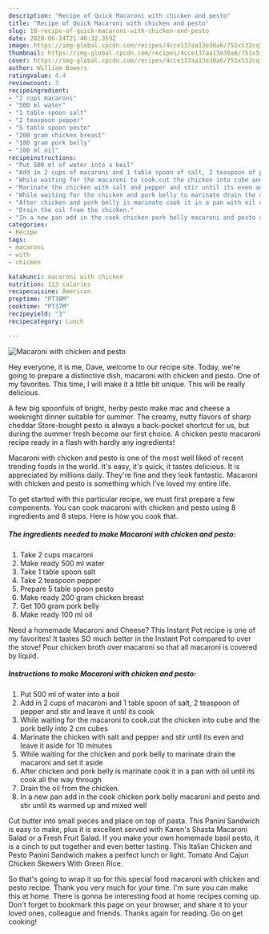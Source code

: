 ```yaml
---
description: "Recipe of Quick Macaroni with chicken and pesto"
title: "Recipe of Quick Macaroni with chicken and pesto"
slug: 18-recipe-of-quick-macaroni-with-chicken-and-pesto
date: 2020-06-24T21:40:32.359Z
image: https://img-global.cpcdn.com/recipes/4cce137aa13e30a6/751x532cq70/macaroni-with-chicken-and-pesto-recipe-main-photo.jpg
thumbnail: https://img-global.cpcdn.com/recipes/4cce137aa13e30a6/751x532cq70/macaroni-with-chicken-and-pesto-recipe-main-photo.jpg
cover: https://img-global.cpcdn.com/recipes/4cce137aa13e30a6/751x532cq70/macaroni-with-chicken-and-pesto-recipe-main-photo.jpg
author: William Bowers
ratingvalue: 4.4
reviewcount: 3
recipeingredient:
- "2 cups macaroni"
- "500 ml water"
- "1 table spoon salt"
- "2 teaspoon pepper"
- "5 table spoon pesto"
- "200 gram chicken breast"
- "100 gram pork belly"
- "100 ml oil"
recipeinstructions:
- "Put 500 ml of water into a boil"
- "Add in 2 cups of macaroni and 1 table spoon of salt, 2 teaspoon of pepper and stir and leave it until its cook"
- "While waiting for the macaroni to cook.cut the chicken into cube and the pork belly into 2 cm cubes"
- "Marinate the chicken with salt and pepper and stir until its even and leave it aside for 10 minutes"
- "While waiting for the chicken and pork belly to marinate drain the macaroni and set it aside"
- "After chicken and pork belly is marinate cook it in a pan with oil until its cook all the way through"
- "Drain the oil from the chicken."
- "In a new pan add in the cook chicken pork belly macaroni and pesto and stir until its warmed up and mixed well"
categories:
- Recipe
tags:
- macaroni
- with
- chicken

katakunci: macaroni with chicken 
nutrition: 113 calories
recipecuisine: American
preptime: "PT38M"
cooktime: "PT37M"
recipeyield: "3"
recipecategory: Lunch

---
```



![Macaroni with chicken and pesto](https://img-global.cpcdn.com/recipes/4cce137aa13e30a6/751x532cq70/macaroni-with-chicken-and-pesto-recipe-main-photo.jpg)

Hey everyone, it is me, Dave, welcome to our recipe site. Today, we're going to prepare a distinctive dish, macaroni with chicken and pesto. One of my favorites. This time, I will make it a little bit unique. This will be really delicious.

A few big spoonfuls of bright, herby pesto make mac and cheese a weeknight dinner suitable for summer. The creamy, nutty flavors of sharp cheddar Store-bought pesto is always a back-pocket shortcut for us, but during the summer fresh become our first choice. A chicken pesto macaroni recipe ready in a flash with hardly any ingredients!

Macaroni with chicken and pesto is one of the most well liked of recent trending foods in the world. It's easy, it's quick, it tastes delicious. It is appreciated by millions daily. They're fine and they look fantastic. Macaroni with chicken and pesto is something which I've loved my entire life.


To get started with this particular recipe, we must first prepare a few components. You can cook macaroni with chicken and pesto using 8 ingredients and 8 steps. Here is how you cook that.

<!--inarticleads1-->

##### The ingredients needed to make Macaroni with chicken and pesto:

1. Take 2 cups macaroni
1. Make ready 500 ml water
1. Take 1 table spoon salt
1. Take 2 teaspoon pepper
1. Prepare 5 table spoon pesto
1. Make ready 200 gram chicken breast
1. Get 100 gram pork belly
1. Make ready 100 ml oil


Need a homemade Macaroni and Cheese? This Instant Pot recipe is one of my favorites! It tastes SO much better in the Instant Pot compared to over the stove! Pour chicken broth over macaroni so that all macaroni is covered by liquid. 

<!--inarticleads2-->

##### Instructions to make Macaroni with chicken and pesto:

1. Put 500 ml of water into a boil
1. Add in 2 cups of macaroni and 1 table spoon of salt, 2 teaspoon of pepper and stir and leave it until its cook
1. While waiting for the macaroni to cook.cut the chicken into cube and the pork belly into 2 cm cubes
1. Marinate the chicken with salt and pepper and stir until its even and leave it aside for 10 minutes
1. While waiting for the chicken and pork belly to marinate drain the macaroni and set it aside
1. After chicken and pork belly is marinate cook it in a pan with oil until its cook all the way through
1. Drain the oil from the chicken.
1. In a new pan add in the cook chicken pork belly macaroni and pesto and stir until its warmed up and mixed well


Cut butter into small pieces and place on top of pasta. This Panini Sandwich is easy to make, plus it is excellent served with Karen&#39;s Shasta Macaroni Salad or a Fresh Fruit Salad. If you make your own homemade basil pesto, it is a cinch to put together and even better tasting. This Italian Chicken and Pesto Panini Sandwich makes a perfect lunch or light. Tomato And Cajun Chicken Skewers With Green Rice. 

So that's going to wrap it up for this special food macaroni with chicken and pesto recipe. Thank you very much for your time. I'm sure you can make this at home. There is gonna be interesting food at home recipes coming up. Don't forget to bookmark this page on your browser, and share it to your loved ones, colleague and friends. Thanks again for reading. Go on get cooking!
